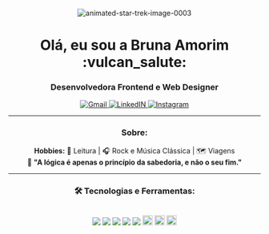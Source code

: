 <div align="center">
	<br>
 <img src="https://www.animatedimages.org/data/media/635/animated-star-trek-image-0003.gif" border="0" alt="animated-star-trek-image-0003" /></a>

<h1 align="center"> Olá, eu sou a Bruna Amorim :vulcan_salute:</h1>
<h3 align="center"> Desenvolvedora Frontend e Web Designer </h3> 
<p align="center">
  <a target="_blank" href="mailto:brunamorim.silva@outlook.com">
  <img alt="Gmail" src="https://img.shields.io/badge/Email-%234285F4.svg?&style=flat-square&logo=gmail&logoColor=white" />
  </a>
  <a target="_blank" href="https://www.linkedin.com/in/brunamorimsilva/">
  <img alt="LinkedIN" src="https://img.shields.io/badge/LinkedIn-%230077B5.svg?&style=flat-square&logo=linkedin&logoColor=white" />
  </a>
  <a target="_blank" href="https://www.instagram.com/brunagual/">
  <img alt="Instagram" src="https://img.shields.io/badge/Instagram-%23E4405F.svg?&style=flat-square&logo=instagram&logoColor=white" />
  </a>
  </p>
  
  _________________________________________________________________________________________________________________________________________
### Sobre:
 **Hobbies:** :book: Leitura |  :headphones: Rock e Música Clássica |  🗺️ Viagens <br>
 :rocket: **"A lógica é apenas o princípio da sabedoria, e não o seu fim."**
  _________________________________________________________________________________________________________________________________________

### 🛠️ Tecnologias e Ferramentas:
<br>
<code><img heigth="20" src="https://img.shields.io/badge/JavaScript-F7DF1E?style=for-the-badge&logo=javascript&logoColor=black"></code>
<code><img heigth="20" src="https://img.shields.io/badge/Wordpress-21759B?style=for-the-badge&logo=wordpress&logoColor=white"></code>
<code><img heigth="20" src="https://img.shields.io/badge/Bootstrap-563D7C?style=for-the-badge&logo=bootstrap&logoColor=white"></code>
<code><img heigth="20" src="https://img.shields.io/badge/Canva-%2300C4CC.svg?&style=for-the-badge&logo=Canva&logoColor=white"></code>
<code><img heigth="20" src="https://img.shields.io/badge/CSS3-1572B6?style=for-the-badge&logo=css3&logoColor=white"></code>
<code><img height="20" src="https://img.shields.io/badge/Adobe%20Illustrator-FF9A00?style=for-the-badge&logo=adobe%20illustrator&logoColor=white"></code>
<code><img height="20" src="https://img.shields.io/badge/Figma-F24E1E?style=for-the-badge&logo=figma&logoColor=white"></code>
<code><img height="20" src="https://img.shields.io/badge/HTML5-E34F26?style=for-the-badge&logo=html5&logoColor=white"></code>


